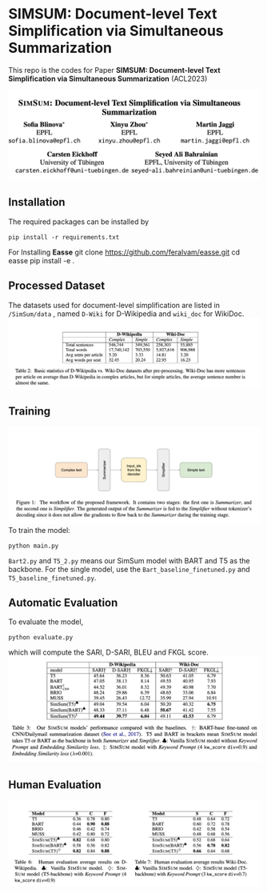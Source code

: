 # SIMSUM: Document-level Text Simplification via Simultaneous Summarization
This repo is the codes for Paper **SIMSUM: Document-level Text Simplification via Simultaneous Summarization** (ACL2023)

![](/docs/figures/WechatIMG14.png)

## Installation
The required packages can be installed by

```
pip install -r requirements.txt
```

For Installing **Easse** 
git clone https://github.com/feralvam/easse.git
cd easse
pip install -e .

## Processed Dataset
The datasets used for document-level simplification are listed in `/SimSum/data` , named `D-Wiki` for D-Wikipedia and `wiki_doc` for WikiDoc.
![](/docs/figures/WechatIMG10.png)

## Training
![](/docs/figures/WechatIMG9.png)
To train the model:
```
python main.py
```

`Bart2.py` and `T5_2.py` means our SimSum model with BART and T5 as the backbone. For the single model, use the `Bart_baseline_finetuned.py` and `T5_baseline_finetuned.py`.


## Automatic Evaluation
To evaluate the model,
```
python evaluate.py
```

which will compute the SARI, D-SARI, BLEU and FKGL score.
![](/docs/figures/WechatIMG11.png)

## Human Evaluation
![](/docs/figures/WechatIMG13.png)